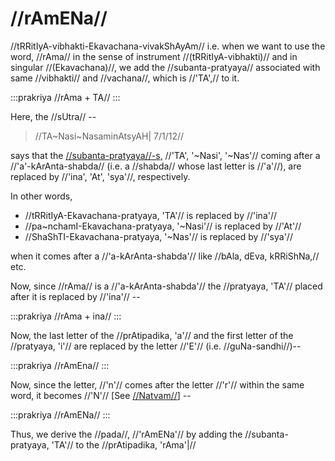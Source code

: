 # //rAmENa//

//tRRitIyA-vibhakti-Ekavachana-vivakShAyAm// i.e. when we want to use
the word, //rAma// in the sense of instrument //(tRRitIyA-vibhakti)//
and in singular //(Ekavachana)//, we add the //subanta-pratyaya//
associated with same //vibhakti// and //vachana//, which is //'TA',// to
it.

:::prakriya
//rAma + TA//
:::

Here, the //sUtra// --

> //TA~Nasi~NasaminAtsyAH| 7/1/12//

says that the
[//subanta-pratyaya//-s,](#/subanta/general/subanta-pratyayah)
//'TA', '~Nasi', '~Nas'// coming after a //'a'-kArAnta-shabda// (i.e.
a //shabda// whose last letter is //'a'//), are replaced by //'ina',
'At', 'sya'//, respectively.

In other words,

- //tRRitIyA-Ekavachana-pratyaya, 'TA'// is replaced by //'ina'//
- //pa~nchamI-Ekavachana-pratyaya, '~Nasi'// is replaced by //'At'//
- //ShaShTI-Ekavachana-pratyaya, '~Nas'// is replaced by //'sya'//

when it comes after a //'a-kArAnta-shabda'// like //bAla, dEva,
kRRiShNa,// etc.

<!-- include 'anEkAlshitsarvasya'-->

Now, since //rAma// is a //'a-kArAnta-shabda'// the //pratyaya, 'TA'//
placed after it is replaced by //'ina'// --

:::prakriya
//rAma + ina//
:::

Now, the last letter of the //prAtipadika, 'a'// and the first letter of
the //pratyaya, 'i'// are replaced by the letter //'E'// (i.e.
//guNa-sandhi//)--

:::prakriya
//rAmEna//
:::

Now, since the letter, //'n'// comes after the letter //'r'// within the
same word, it becomes //'N'// \[See
[//Natvam//](#/subanta/general/natvam)] --

:::prakriya
//rAmENa//
:::

Thus, we derive the //pada//, //'rAmENa'// by adding the
//subanta-pratyaya, 'TA'// to the //prAtipadika, 'rAma'|//
<!--stackedit_data:
eyJoaXN0b3J5IjpbMTcyMzAxMDgzNV19
-->

